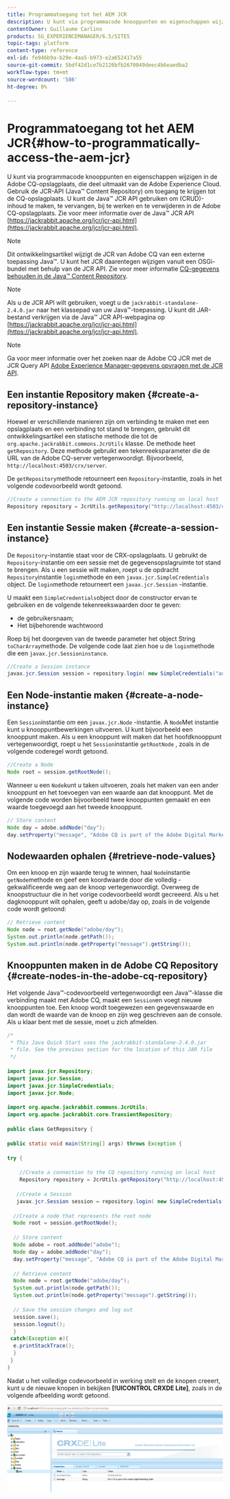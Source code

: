 ```yaml
---
title: Programmatoegang tot het AEM JCR
description: U kunt via programmacode knooppunten en eigenschappen wijzigen die zich bevinden in de AEM opslagplaats, die deel uitmaakt van de Adobe Experience Cloud
contentOwner: Guillaume Carlino
products: SG_EXPERIENCEMANAGER/6.5/SITES
topic-tags: platform
content-type: reference
exl-id: fe946b9a-b29e-4aa5-b973-e2a652417a55
source-git-commit: 5bdf42d1ce7b2126bfb2670049deec4b6eaedba2
workflow-type: tm+mt
source-wordcount: '586'
ht-degree: 0%

---
```


# Programmatoegang tot het AEM JCR{#how-to-programmatically-access-the-aem-jcr}

U kunt via programmacode knooppunten en eigenschappen wijzigen in de Adobe CQ-opslagplaats, die deel uitmaakt van de Adobe Experience Cloud. Gebruik de JCR-API (Java™ Content Repository) om toegang te krijgen tot de CQ-opslagplaats. U kunt de Java™ JCR API gebruiken om (CRUD)-inhoud te maken, te vervangen, bij te werken en te verwijderen in de Adobe CQ-opslagplaats. Zie voor meer informatie over de Java™ JCR API [https://jackrabbit.apache.org/jcr/jcr-api.html](https://jackrabbit.apache.org/jcr/jcr-api.html).

>[!NOTE]
>
>Dit ontwikkelingsartikel wijzigt de JCR van Adobe CQ van een externe toepassing Java™. U kunt het JCR daarentegen wijzigen vanuit een OSGi-bundel met behulp van de JCR API. Zie voor meer informatie [CQ-gegevens behouden in de Java™ Content Repository](https://helpx.adobe.com/experience-manager/using/persisting-cq-data-java-content1.html).

>[!NOTE]
>
Als u de JCR API wilt gebruiken, voegt u de `jackrabbit-standalone-2.4.0.jar` naar het klassepad van uw Java™-toepassing. U kunt dit JAR-bestand verkrijgen via de Java™ JCR API-webpagina op [https://jackrabbit.apache.org/jcr/jcr-api.html](https://jackrabbit.apache.org/jcr/jcr-api.html).

>[!NOTE]
>
Ga voor meer informatie over het zoeken naar de Adobe CQ JCR met de JCR Query API [Adobe Experience Manager-gegevens opvragen met de JCR API](https://helpx.adobe.com/experience-manager/using/querying-experience-manager-data-using1.html).

## Een instantie Repository maken {#create-a-repository-instance}

Hoewel er verschillende manieren zijn om verbinding te maken met een opslagplaats en een verbinding tot stand te brengen, gebruikt dit ontwikkelingsartikel een statische methode die tot de `org.apache.jackrabbit.commons.JcrUtils` klasse. De methode heet `getRepository`. Deze methode gebruikt een tekenreeksparameter die de URL van de Adobe CQ-server vertegenwoordigt. Bijvoorbeeld, `http://localhost:4503/crx/server`.

De `getRepository`methode retourneert een `Repository`-instantie, zoals in het volgende codevoorbeeld wordt getoond.

```java
//Create a connection to the AEM JCR repository running on local host
Repository repository = JcrUtils.getRepository("http://localhost:4503/crx/server");
```

## Een instantie Sessie maken {#create-a-session-instance}

De `Repository`-instantie staat voor de CRX-opslagplaats. U gebruikt de `Repository`-instantie om een sessie met de gegevensopslagruimte tot stand te brengen. Als u een sessie wilt maken, roept u de opdracht `Repository`instantie `login`methode en een `javax.jcr.SimpleCredentials` object. De `login`methode retourneert een `javax.jcr.Session` -instantie.

U maakt een `SimpleCredentials`object door de constructor ervan te gebruiken en de volgende tekenreekswaarden door te geven:

* de gebruikersnaam;
* Het bijbehorende wachtwoord

Roep bij het doorgeven van de tweede parameter het object String `toCharArray`methode. De volgende code laat zien hoe u de `login`methode die een `javax.jcr.Sessioninstance`.

```java
//Create a Session instance
javax.jcr.Session session = repository.login( new SimpleCredentials("admin", "admin".toCharArray()));
```

## Een Node-instantie maken {#create-a-node-instance}

Een `Session`instantie om een `javax.jcr.Node` -instantie. A `Node`Met instantie kunt u knooppuntbewerkingen uitvoeren. U kunt bijvoorbeeld een knooppunt maken. Als u een knooppunt wilt maken dat het hoofdknooppunt vertegenwoordigt, roept u het `Session`instantie `getRootNode` , zoals in de volgende coderegel wordt getoond.

```java
//Create a Node
Node root = session.getRootNode();
```

Wanneer u een `Node`kunt u taken uitvoeren, zoals het maken van een ander knooppunt en het toevoegen van een waarde aan dat knooppunt. Met de volgende code worden bijvoorbeeld twee knooppunten gemaakt en een waarde toegevoegd aan het tweede knooppunt.

```java
// Store content
Node day = adobe.addNode("day");
day.setProperty("message", "Adobe CQ is part of the Adobe Digital Marketing Suite!");
```

## Nodewaarden ophalen {#retrieve-node-values}

Om een knoop en zijn waarde terug te winnen, haal `Node`instantie `getNode`methode en geef een koordwaarde door die volledig - gekwalificeerde weg aan de knoop vertegenwoordigt. Overweeg de knoopstructuur die in het vorige codevoorbeeld wordt gecreeerd. Als u het dagknooppunt wilt ophalen, geeft u adobe/day op, zoals in de volgende code wordt getoond:

```java
// Retrieve content
Node node = root.getNode("adobe/day");
System.out.println(node.getPath());
System.out.println(node.getProperty("message").getString());
```

## Knooppunten maken in de Adobe CQ Repository {#create-nodes-in-the-adobe-cq-repository}

Het volgende Java™-codevoorbeeld vertegenwoordigt een Java™-klasse die verbinding maakt met Adobe CQ, maakt een `Session`en voegt nieuwe knooppunten toe. Een knoop wordt toegewezen een gegevenswaarde en dan wordt de waarde van de knoop en zijn weg geschreven aan de console. Als u klaar bent met de sessie, moet u zich afmelden.

```java
/*
 * This Java Quick Start uses the jackrabbit-standalone-2.4.0.jar
 * file. See the previous section for the location of this JAR file
 */

import javax.jcr.Repository;
import javax.jcr.Session;
import javax.jcr.SimpleCredentials;
import javax.jcr.Node;

import org.apache.jackrabbit.commons.JcrUtils;
import org.apache.jackrabbit.core.TransientRepository;

public class GetRepository {

public static void main(String[] args) throws Exception {

try {

    //Create a connection to the CQ repository running on local host
    Repository repository = JcrUtils.getRepository("http://localhost:4503/crx/server");

   //Create a Session
   javax.jcr.Session session = repository.login( new SimpleCredentials("admin", "admin".toCharArray()));

  //Create a node that represents the root node
  Node root = session.getRootNode();

  // Store content
  Node adobe = root.addNode("adobe");
  Node day = adobe.addNode("day");
  day.setProperty("message", "Adobe CQ is part of the Adobe Digital Marketing Suite!");

  // Retrieve content
  Node node = root.getNode("adobe/day");
  System.out.println(node.getPath());
  System.out.println(node.getProperty("message").getString());

  // Save the session changes and log out
  session.save();
  session.logout();
  }
 catch(Exception e){
  e.printStackTrace();
  }
 }
}
```

Nadat u het volledige codevoorbeeld in werking stelt en de knopen creeert, kunt u de nieuwe knopen in bekijken **[!UICONTROL CRXDE Lite]**, zoals in de volgende afbeelding wordt getoond.

![chlimage_1-68](assets/chlimage_1-68a.png)

